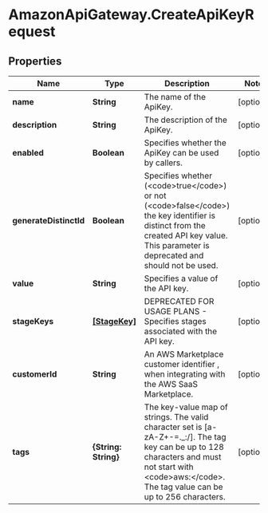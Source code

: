 # AmazonApiGateway.CreateApiKeyRequest

## Properties

Name | Type | Description | Notes
------------ | ------------- | ------------- | -------------
**name** | **String** | The name of the ApiKey. | [optional] 
**description** | **String** | The description of the ApiKey. | [optional] 
**enabled** | **Boolean** | Specifies whether the ApiKey can be used by callers. | [optional] 
**generateDistinctId** | **Boolean** | Specifies whether (&lt;code&gt;true&lt;/code&gt;) or not (&lt;code&gt;false&lt;/code&gt;) the key identifier is distinct from the created API key value. This parameter is deprecated and should not be used. | [optional] 
**value** | **String** | Specifies a value of the API key. | [optional] 
**stageKeys** | [**[StageKey]**](StageKey.md) | DEPRECATED FOR USAGE PLANS - Specifies stages associated with the API key. | [optional] 
**customerId** | **String** | An AWS Marketplace customer identifier , when integrating with the AWS SaaS Marketplace. | [optional] 
**tags** | **{String: String}** | The key-value map of strings. The valid character set is [a-zA-Z+-&#x3D;._:/]. The tag key can be up to 128 characters and must not start with &lt;code&gt;aws:&lt;/code&gt;. The tag value can be up to 256 characters. | [optional] 


